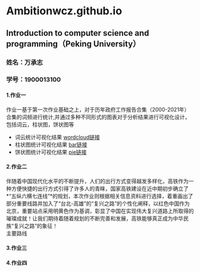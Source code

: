 # Ambitionwcz.github.io
## Introduction to computer science and programming（Peking University） 

### 姓名：万承志
### 学号：1900013100

#### 1.作业一
作业一基于第一次作业基础之上，对于历年政府工作报告合集（2000-2021年）合集的词频进行统计,并通过多种不同形式的图表对于分析结果进行可视化设计，包括词云，柱状图，饼状图等  
* 词云统计可视化结果
[wordcloud链接](https://Ambitionwcz.github.io/历年政府工作报告合集词云.html)  
* 柱状图统计可视化结果
[bar链接](https://Ambitionwcz.github.io/历年政府工作报告词频统计柱状图.html)  
* 饼状图统计可视化结果
[pie链接](https://Ambitionwcz.github.io/历年政府工作报告饼状图.html)  

#### 2.作业二
伴随着中国现代化水平的不断提升，人们的出行方式变得越发多样化，高铁作为一种方便快捷的出行方式引得了许多人的青睐，国家高铁建设在近中期初步确立了*“五纵六横七连线”*的规划，本次作业则根据相关信息资料进行选择，着重画出了部分重要线路并加入了“台北-高雄”的“复兴之路”的个性化阐释，以红色中国作为北京，重要站点采用明黄色作为基调，彰显了中国在实现伟大复兴道路上所取得的璀璨成就！让我们期待着随着规划的不断完善和发展，高铁能够真正成为中华民族“复兴之路”的象征！  
主要路线  


#### 3.作业三


#### 4.作业四


